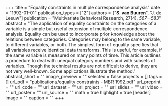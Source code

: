 +++
title = "Equality constraints in multiple correspondence analysis"
date = "1992-01-01"
publication_types = ["2"]
authors = ["**S. van Buuren**", "J. de Leeuw"]
publication = "Multivariate Behavioral Research, 27(4), _567--583_"
abstract = "The application of equality constraints on the categories of a variable is a simple but useful extension of multiple correspondence analysis. Equality can be used to incorporate prior knowledge about the relations between categories. Categories may belong to the same variable, to different variables, or both. The simplest form of equality specifies that all variables receive identical data transforms. This is useful, for example, if the same variable is measured on many points of time. This article outlines a procedure to deal with unequal category numbers and with subsets of variables. Though the technical results are not difficult to derive, they are not very well-known. Some applications illustrate the method."
abstract_short = ""
image_preview = ""
selected = false
projects = []
tags = []
url_pdf = "publications/equality constraints - MBR 1992.pdf"
url_preprint = ""
url_code = ""
url_dataset = ""
url_project = ""
url_slides = ""
url_video = ""
url_poster = ""
url_source = ""
math = true
highlight = true
[header]
image = ""
caption = ""
+++
